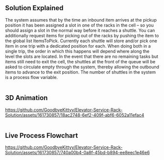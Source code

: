 ## Solution Explained

The system assumes that by the time an inbound item arrives at the pickup position it has been assigned a slot in one of the racks in the cell – so you should assign a slot in the normal way before it reaches a shuttle. You can additionally request items for picking out of the racks by pushing the item to the global list ItemsToPick. Currently each shuttle will store and/or pick one item in one trip with a dedicated position for each. When doing both in a single trip, the order in which this happens will depend where along the level the slots are located. In the event that there are no remaining tasks but items still need to exit the cell, the shuttles at the front of the queue will be asked to circulate empty through the system, thereby allowing the outbound items to advance to the exit position. The number of shuttles in the system is a process flow variable.
</br></br>
## 3D Animation 

https://github.com/GoodbyeKittyy/Elevator-Service-Rack-Solution/assets/161730857/18ac2748-6ef2-409f-abf6-6052a11efac4
</br></br>

## Live Process Flowchart

https://github.com/GoodbyeKittyy/Elevator-Service-Rack-Solution/assets/161730857/740a00b4-0a8f-45bd-b894-ee8eec1e46e6


